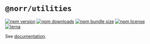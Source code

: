 # `@norr/utilities`

[![npm version](https://img.shields.io/npm/v/@norr/utilities.svg)](https://www.npmjs.com/package/@norr/utilities)
[![npm downloads](https://img.shields.io/npm/dm/@norr/utilities.svg)](https://www.npmjs.com/package/@norr/utilities)
[![npm bundle size](https://img.shields.io/bundlephobia/minzip/@norr/utilities)](https://www.npmjs.com/package/@norr/utilities)
[![npm license](https://img.shields.io/npm/l/@norr/utilities)](https://www.npmjs.com/package/@norr/utilities)
[![lerna](https://img.shields.io/badge/maintained%20with-lerna-cc00ff.svg)](https://lerna.js.org/)

See [documentation](https://norr.vercel.app/utilities/overview/).
